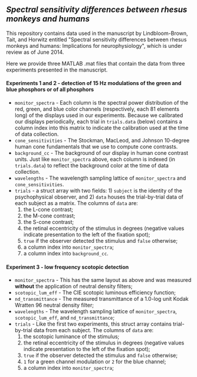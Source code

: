## *Spectral sensitivity differences between rhesus monkeys and humans*
This repository contains data used in the manuscript by Lindbloom-Brown, Tait,
and Horwitz entitled "Spectral sensitivity differences between rhesus monkeys
and humans: Implications for neurophysiology", which is under review as of June
2014.

Here we provide three MATLAB .mat files that contain the data from three
experiments presented in the manuscript.

#### Experiments 1 and 2 - detection of 15 Hz modulations of the green and blue phosphors or of all phosphors
* `monitor_spectra` - Each column is the spectral power distribution of the red,
  green, and blue color channels (respectively, each 81 elements long) of the
  displays used in our experiments. Because we calibrated our displays
  periodically, each trial in `trials.data` (below) contains a column index into
  this matrix to indicate the calibration used at the time of data collection.
* `cone_sensitivities` - The Stockman, MacLeod, and Johnson 10-degree human cone
  fundamentals that we use to compute cone contrasts.
* `background_cc` - The background of our display in human cone contrast units.
  Just like `monitor_spectra` above, each column is indexed (in `trials.data`) to
  reflect the background color at the time of data collection.
* `wavelengths` - The wavelength sampling lattice of `monitor_spectra` and `cone_sensitivities`.
* `trials` - a struct array with two fields: 1) `subject` is the identity of the
  psychophysical observer, and 2) `data` houses the trial-by-trial data of each
  subject as a matrix. The columns of `data` are:
  1. the L-cone contrast;
  2. the M-cone contrast;
  3. the S-cone contrast;
  4. the retinal eccentricity of the stimulus in degrees (negative values
     indicate presentation to the left of the fixation spot);
  4. `true` if the observer detected the stimulus and `false` otherwise;
  5. a column index into `monitor_spectra`;
  6. a column index into `background_cc`.

#### Experiment 3 - low frequency scotopic detection
* `monitor_spectra` - This has the same layout as above and was measured
  **without** the application of neutral density filters;
* `scotopic_lum_eff` - The CIE scotopic luminous efficiency function;
* `nd_transmittance` - The measured transmittance of a 1.0-log unit Kodak Wratten
  96 neutral density filter;
* `wavelengths` - The wavelength sampling lattice of `monitor_spectra`,
  `scotopic_lum_eff`, and `nd_transmittance`;
* `trials` - Like the first two experiments, this struct array contains
  trial-by-trial data from each subject. The columns of `data` are:
  1. the scotopic luminance of the stimulus;
  2. the retinal eccentricity of the stimulus in degrees (negative values
     indicate presentation to the left of the fixation spot);
  3. `true` if the observer detected the stimulus and `false` otherwise;
  4. `1` for a green channel modulation or `2` for the blue channel;
  5. a column index into `monitor_spectra`;
